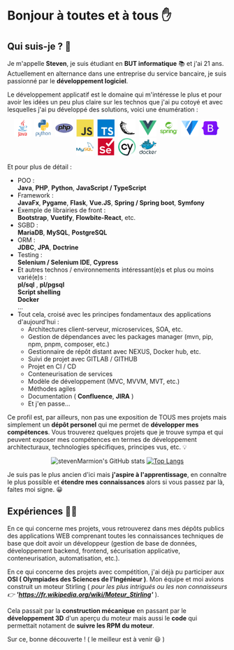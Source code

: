 # Bonjour à toutes et à tous ✋

## Qui suis-je ? 👾

Je m'appelle **Steven**, je suis étudiant en **BUT informatique** 📚 et j'ai 21 ans. Actuellement en alternance dans une entreprise du service bancaire, je suis passionné par le **développement logiciel**.  

Le développement applicatif est le domaine qui m'intéresse le plus et pour avoir les idées un peu plus claire sur les technos que j'ai pu cotoyé et avec lesquelles j'ai pu développé des solutions, voici une  énumération :

<div align="center">
  <img src="https://github.com/devicons/devicon/blob/master/icons/java/java-original-wordmark.svg" title="Java" alt="Java" width="40" height="40"/>&nbsp;
  <img src="https://github.com/devicons/devicon/blob/master/icons/python/python-original-wordmark.svg" title="Python" alt="Python" width="40" height="40"/>&nbsp;
  <img src="https://github.com/devicons/devicon/blob/master/icons/php/php-original.svg" title="PHP" alt="PHP" width="40" height="40"/>&nbsp;
  <img src="https://github.com/devicons/devicon/blob/master/icons/javascript/javascript-original.svg" title="JavaScript" alt="JavaScript" width="40" height="40"/>&nbsp;
  <img src="https://github.com/devicons/devicon/blob/master/icons/typescript/typescript-original.svg" title="TypeScript" alt="TypeScript" width="40" height="40"/>&nbsp;
  <img src="https://github.com/devicons/devicon/blob/master/icons/flask/flask-original.svg" title="Flask" alt="Flask" width="40" height="40"/>&nbsp;
  <img src="https://github.com/devicons/devicon/blob/master/icons/vuejs/vuejs-original.svg" title="Vue.JS" alt="Vue.JS " width="40" height="40"/>&nbsp;
  <img src="https://github.com/devicons/devicon/blob/master/icons/spring/spring-original-wordmark.svg" title="Spring" alt="Spring" width="40" height="40"/>&nbsp;
  <img src="https://github.com/devicons/devicon/blob/master/icons/vuetify/vuetify-original.svg"  title="Vuetify" alt="Vuetify" width="40" height="40"/>&nbsp;
  <img src="https://github.com/devicons/devicon/blob/master/icons/bootstrap/bootstrap-original.svg" title="Bootstrap" alt="Bootstrap" width="40" height="40"/>&nbsp;
  <img src="https://github.com/devicons/devicon/blob/master/icons/mysql/mysql-original-wordmark.svg" title="MySQL"  alt="MySQL" width="40" height="40"/>&nbsp;
  <img src="https://github.com/devicons/devicon/blob/master/icons/selenium/selenium-original.svg" title="Selenium" alt="Selenium" width="40" height="40"/>&nbsp;
  <img src="https://github.com/devicons/devicon/blob/master/icons/cypressio/cypressio-original.svg" title="Cypress" alt="Cypress" width="40" height="40"/>&nbsp;
  <img src="https://github.com/devicons/devicon/blob/master/icons/docker/docker-original-wordmark.svg" title="Docker" alt="Docker" width="40" height="40"/>&nbsp;
</div>  

Et pour plus de détail :
  - POO :  
    **Java**, **PHP**, **Python**, **JavaScript / TypeScript**
  - Framework :  
    **JavaFx**, **Pygame**, **Flask**, **Vue.JS**, **Spring / Spring boot**, **Symfony**
  - Exemple de librairies de front :  
    **Bootstrap**, **Vuetify**, **Flowbite-React**, etc.
  - SGBD :  
    **MariaDB**, **MySQL**, **PostgreSQL**
  - ORM :  
    **JDBC**, **JPA**, **Doctrine**
  - Testing :  
    **Selenium / Selenium IDE**, **Cypress**
  - Et autres technos / environnements intéressant(e)s et plus ou moins varié(e)s :  
    **pl/sql** , **pl/pgsql**  
    **Script shelling**  
    **Docker**  
    ...
  - Tout cela, croisé avec les principes fondamentaux des applications d'aujourd'hui :  
    - Architectures client-serveur, microservices, SOA, etc.  
    - Gestion de dépendances avec les packages manager (mvn, pip, npm, pnpm, composer, etc.)  
    - Gestionnaire de répôt distant avec NEXUS, Docker hub, etc.  
    - Suivi de projet avec GITLAB / GITHUB  
    - Projet en CI / CD  
    - Conteneurisation de services  
    - Modèle de développement (MVC, MVVM, MVT, etc.)  
    - Méthodes agiles  
    - Documentation ( **Confluence**, **JIRA** )  
    - Et j'en passe...  

Ce profil est, par ailleurs, non pas une exposition de TOUS mes projets mais simplement un **dépôt personel** qui me permet de **développer mes compétences**. Vous trouverez quelques projets que je trouve sympa et qui peuvent exposer mes compétences en termes de développement architecturaux, technologies spécifiques, principes vus, etc. 💡

<div align="center">
  
![stevenMarmion's GitHub stats](https://github-readme-stats.vercel.app/api?username=stevenMarmion&show_icons=true&theme=radical)
[![Top Langs](https://github-readme-stats.vercel.app/api/top-langs/?username=stevenMarmion&layout=donut&theme=radical)](https://github.com/anuraghazra/github-readme-stats)

</div>

Je suis pas le plus ancien d'ici mais **j'aspire à l'apprentissage**, en connaître le plus possible et **étendre mes connaissances** alors si vous passez par là, faites moi signe. 😀 



## Expériences 👨‍💻

En ce qui concerne mes projets, vous retrouverez dans mes dépôts publics des applications WEB comprenant toutes les connaissances techniques de base que doit avoir un développeur (gestion de base de données, développement backend, frontend, sécurisation applicative, conteneurisation, automatisation, etc.).  

En ce qui concerne des projets avec compétition, j'ai déjà pu participer aux **OSI ( Olympiades des Sciences de l'Ingénieur )**.
Mon équipe et moi avions construit un moteur Stirling ( *pour les plus intrigués ou les non connaisseurs 👉 **'https://fr.wikipedia.org/wiki/Moteur_Stirling'*** ). 

Cela passait par la **construction mécanique** en passant par le **développement 3D** d'un aperçu du moteur mais aussi le **code** qui permettait notament de **suivre les RPM du moteur**.
  
Sur ce, bonne découverte ! ( le meilleur est à venir 😃 ) 

<!--
**stevenMarmion/stevenMarmion** is a ✨ _special_ ✨ repository because its `README.md` (this file) appears on your GitHub profile.

Here are some ideas to get you started:

- 🔭 I’m currently working on ...
- 🌱 I’m currently learning ...
- 👯 I’m looking to collaborate on ...
- 🤔 I’m looking for help with ...
- 💬 Ask me about ...
- 📫 How to reach me: ...
- 😄 Pronouns: ...
- ⚡ Fun fact: ...
-->
